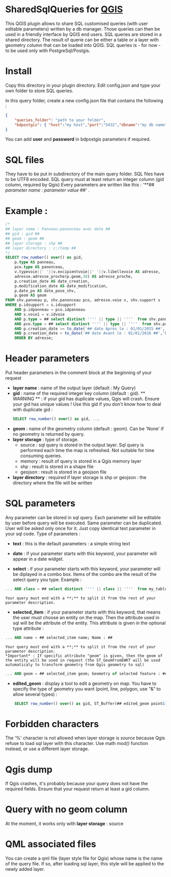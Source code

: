 # SharedSqlQueries for [QGIS](http://qgis.org)

This QGIS plugin allows to share SQL customised queries (with user editable parameters) written by a db manager.
Those queries can then be used in a friendly interface by QGIS end users.
SQL queries are stored in a shared directory.
The result of querie can be either a table or a layer with geometry column that can be loaded into QGIS.
SQL queries is - for now - to be used only with PostgreSql/Postgis.

# Install
Copy this directory in your plugin directory.
Edit config.json and type your own folder to store SQL queries.

In this query folder, create a new config.json file that contains the following :
```json
{
    "queries_folder": "path to your folder",
	"bdpostgis": { "host":"my host","port":"5432","dbname":"my db name" }
}
```
You can add **user** and **password** in bdpostgis parameters if required.

# SQL files
They have to be put in subdirectory of the main query folder.
SQL files have to be UTF8 encoded.
SQL query must at least return an integer column (gid column, required by Qgis)
Every parameters are written like this : '**## _parameter name_ : _parameter value_ ##' .

# Example :
```sql
/*
## layer name : Panneau-panonceau avec date ##
## gid : gid ##
## geom : geom ##
## layer storage : shp ##
## layer directory : c:/temp ##
*/
SELECT row_number() over() as gid,
	p.type AS panneau,
	pco.type AS panonceau,
	v.typevoie||' '||v.excipientvoie||' '||v.libellevoie AS adresse,
	adresse.adresse_proche(p.geom,30) AS adresse_proche,
	p.creation_date AS date_creation,
	p.modification_date AS date_modification,
	p.date_po AS date_pose_shv,
	p.geom AS geom
FROM shv.panneau p, shv.panonceau pco, adresse.voie v, shv.support s
WHERE p.idsupport = s.idsupport
	AND p.idpanneau = pco.idpanneau
	AND s.voie1 = v.idvoie
	AND p.type = ## select distinct '''' || type || ''''  from shv.panneau; Type de panneau : 'B6d' ##
	AND pco.type = ## select distinct '''' || type || ''''  from shv.panonceau; Type de panonceau : 'M6h' ##
	AND p.creation_date >= to_date('## date Après le : 01/01/2015 ##','DD/MM/YYYY')
	AND p.creation_date < to_date('## date Avant le : 01/01/2016 ##','DD/MM/YYYY')
	ORDER BY adresse;
```

# Header parameters
Put header parameters in the comment block at the beginning of your request
* **layer name** : name of the output layer (default : My Query)
* **gid** : name of the required integer key column (default : gid).
    ** WARNING ** : if your gid has duplicate values, Qgis will crash. Ensure your gid has unique values !
    Use this gid if you don't know how to deal with duplicate gid :
   ```sql
   SELECT row_number() over() as gid, ...
   ```
* **geom** : name of the geometry column (default : geom). Can be 'None' if no geometry is returned by query.
* **layer storage** : type of storage.
    * source : sql query is stored in the output layer. Sql query is performed each time the map is refreshed. Not suitable for time consuming queries.
    * memory : result of query is stored in a Qgis memory layer
    * shp : result is stored in a shape file
    * geojson : result is stored in a geojson file
* **layer directory** : required if layer storage is shp or geojson : the directory where the file will be written

# SQL parameters
Any parameter can be stored in sql query. Each parameter will be editable by user before query will be executed.
Same parameter can be duplicated. User will be asked only once for it. Just copy identical text parameter in your sql code.
Type of parameters :

* **text** : this is the default parameters : a simple string text

* **date** : if your parameter starts with this keyword, your parameter will appear in a date widget.

* **select** : if your parameter starts with this keyword, your parameter will be diplayed in a combo box. Items of the
    combo are the result of the select query you type. Example :
```sql
... AND class = ## select distinct '''' || class || ''''  from my_table; Class : 'Default value' ##
```
    Your query must end with a **;** to split it from the rest of your parameter description.

* **selected_item** : if your parameter starts with this keyword, that means the user must choose an entity on the map. Then the attribute used in sql will be the attribute of the entity. This attribute is given in the optional type attribute :
```sql
... AND name = ## selected_item name; Name : ##
```
    Your query must end with a **;** to split it from the rest of your parameter description.
    *Important* : If specific attribute "geom" is given, then the geom of the entity will be used in request (the ST_GeomFromEWKT will be used automaticaly to transform geometry from Qgis geometry to sql)
	
```sql
... AND geom = ## selected_item geom; Geometry of selected feature : ##
```
	
* **edited_geom** : display a tool to edit a geometry on map. You have to specify the type of geometry you want (point, line, polygon, use "&" to allow several types) :
```sql
	SELECT row_number() over() as gid, ST_Buffer(## edited_geom point&line&polygon; Edit a point or a line or a polygon on map : ##, 100) as geom;
```


# Forbidden characters
The '%' character is not allowed when layer storage is _source_ because Qgis refuse to load sql layer with this character.
Use math _mod()_ function instead, or use a different layer storage.

# Qgis dump
If Qgis crashes, it's probably because your query does not have the required fields. Ensure that your request return at least a gid column.

# Query with no geom column
At the moment, it works only with **layer storage** : source

# QML associated files
You can create a qml file (layer style file for Qgis) whose name is the name of the query file.
If so, after loading sql layer, this style will be applied to the newly added layer.


